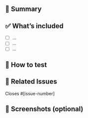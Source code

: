 ## 📝 Summary

<!-- Write a short summary explaining the purpose of this PR -->

## ✅ What’s included

- [ ] ...
- [ ] ...
- [ ] ...

## 🔄 How to test

<!-- Steps to test this change manually (e.g. "Run `npm start` and click X") -->

## 🔗 Related Issues

Closes #[issue-number]

## 📸 Screenshots (optional)

<!-- Add before/after UI screenshots if this affects the frontend -->
